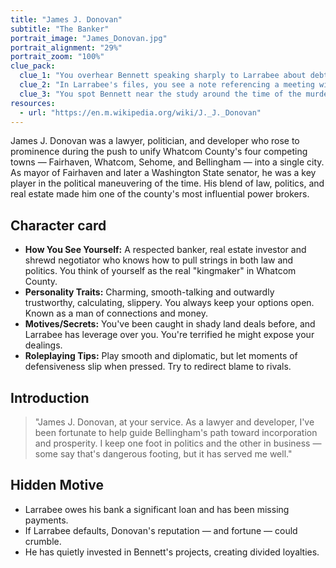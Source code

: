```yaml
---
title: "James J. Donovan"
subtitle: "The Banker"
portrait_image: "James_Donovan.jpg"
portrait_alignment: "29%"
portrait_zoom: "100%"
clue_pack:
  clue_1: "You overhear Bennett speaking sharply to Larrabee about debts."
  clue_2: "In Larrabee's files, you see a note referencing a meeting with Bennett the night before."
  clue_3: "You spot Bennett near the study around the time of the murder."
resources:
  - url: "https://en.m.wikipedia.org/wiki/J._J._Donovan"
---
```


James J. Donovan was a lawyer, politician, and developer who rose to prominence during the push to unify Whatcom County's four competing towns — Fairhaven, Whatcom, Sehome, and Bellingham — into a single city. As mayor of Fairhaven and later a Washington State senator, he was a key player in the political maneuvering of the time. His blend of law, politics, and real estate made him one of the county's most influential power brokers.

## Character card

* **How You See Yourself:** A respected banker, real estate investor and shrewd negotiator who knows how to pull strings in both law and politics. You think of yourself as the real "kingmaker" in Whatcom County.
* **Personality Traits:** Charming, smooth-talking and outwardly trustworthy, calculating, slippery. You always keep your options open. Known as a man of connections and money.
* **Motives/Secrets:** You've been caught in shady land deals before, and Larrabee has leverage over you. You're terrified he might expose your dealings.
* **Roleplaying Tips:** Play smooth and diplomatic, but let moments of defensiveness slip when pressed. Try to redirect blame to rivals.

## Introduction

> "James J. Donovan, at your service. As a lawyer and developer, I've been fortunate to help guide Bellingham's path toward incorporation and prosperity. I keep one foot in politics and the other in business — some say that's dangerous footing, but it has served me well."

## Hidden Motive

* Larrabee owes his bank a significant loan and has been missing payments.
* If Larrabee defaults, Donovan's reputation — and fortune — could crumble.
* He has quietly invested in Bennett's projects, creating divided loyalties.